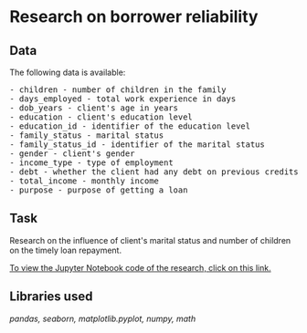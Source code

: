 # Research on borrower reliability
## Data
The following data is available:
<pre>- children - number of children in the family
- days_employed - total work experience in days
- dob_years - client's age in years
- education - client's education level
- education_id - identifier of the education level
- family_status - marital status
- family_status_id - identifier of the marital status
- gender - client's gender
- income_type - type of employment
- debt - whether the client had any debt on previous credits
- total_income - monthly income
- purpose - purpose of getting a loan</pre>

## Task
Research on the influence of client's marital status and number of children on the timely loan repayment.

<a href="https://github.com/DimaDoesCode/Yandex_Practicum-Borrower_Reliability_Study/blob/master/borrower_reliability_study/Borrower_Reliability_Study_Project.ipynb">To view the Jupyter Notebook code of the research, click on this link.</a>

## Libraries used
*pandas, seaborn, matplotlib.pyplot, numpy, math*